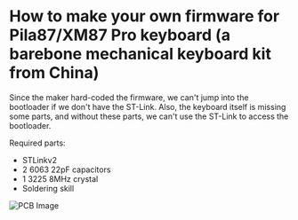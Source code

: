 # How to make your own firmware for Pila87/XM87 Pro keyboard (a barebone mechanical keyboard kit from China)

Since the maker hard-coded the firmware, we can't jump into the bootloader if we don't have the ST-Link. Also, the keyboard itself is missing some parts, and without these parts, we can't use the ST-Link to access the bootloader.

Required parts:
- STLinkv2 
- 2 6063 22pF capacitors
- 1 3225 8MHz crystal
- Soldering skill

![PCB Image](https://imgur.com/a/7Aw747W)
